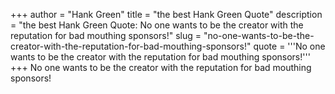 +++
author = "Hank Green"
title = "the best Hank Green Quote"
description = "the best Hank Green Quote: No one wants to be the creator with the reputation for bad mouthing sponsors!"
slug = "no-one-wants-to-be-the-creator-with-the-reputation-for-bad-mouthing-sponsors!"
quote = '''No one wants to be the creator with the reputation for bad mouthing sponsors!'''
+++
No one wants to be the creator with the reputation for bad mouthing sponsors!

